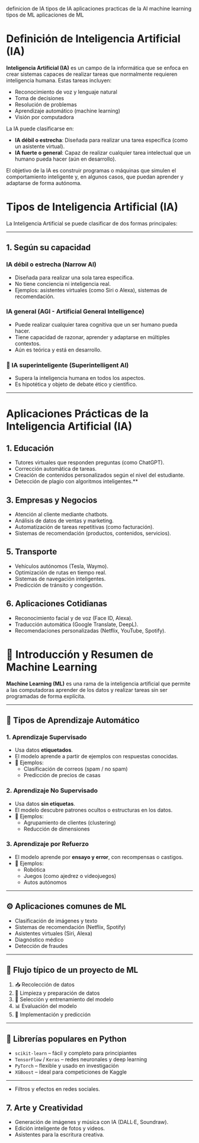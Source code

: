definicion de IA
tipos de IA
aplicaciones practicas de la AI
machine learning
tipos de ML
aplicaciones de ML
# Definición de Inteligencia Artificial (IA)

**Inteligencia Artificial (IA)** es un campo de la informática que se enfoca en crear sistemas capaces de realizar tareas que normalmente requieren inteligencia humana. Estas tareas incluyen:

- Reconocimiento de voz y lenguaje natural
- Toma de decisiones
- Resolución de problemas
- Aprendizaje automático (machine learning)
- Visión por computadora

La IA puede clasificarse en:

- **IA débil o estrecha**: Diseñada para realizar una tarea específica (como un asistente virtual).
- **IA fuerte o general**: Capaz de realizar cualquier tarea intelectual que un humano pueda hacer (aún en desarrollo).

El objetivo de la IA es construir programas o máquinas que simulen el comportamiento inteligente y, en algunos casos, que puedan aprender y adaptarse de forma autónoma.
# Tipos de Inteligencia Artificial (IA)

La Inteligencia Artificial se puede clasificar de dos formas principales:

---

## 1. **Según su capacidad**

### IA débil o estrecha (Narrow AI)
- Diseñada para realizar una sola tarea específica.
- No tiene conciencia ni inteligencia real.
- Ejemplos: asistentes virtuales (como Siri o Alexa), sistemas de recomendación.

###  IA general (AGI - Artificial General Intelligence)
- Puede realizar cualquier tarea cognitiva que un ser humano pueda hacer.
- Tiene capacidad de razonar, aprender y adaptarse en múltiples contextos.
- Aún es teórica y está en desarrollo.

### 🧠 IA superinteligente (Superintelligent AI)
- Supera la inteligencia humana en todos los aspectos.
- Es hipotética y objeto de debate ético y científico.

---

# Aplicaciones Prácticas de la Inteligencia Artificial (IA)
## 1. Educación
- Tutores virtuales que responden preguntas (como ChatGPT).
- Corrección automática de tareas.
- Creación de contenidos personalizados según el nivel del estudiante.
- Detección de plagio con algoritmos inteligentes.**
  
## 3. Empresas y Negocios
- Atención al cliente mediante chatbots.
- Análisis de datos de ventas y marketing.
- Automatización de tareas repetitivas (como facturación).
- Sistemas de recomendación (productos, contenidos, servicios).
## 5. Transporte
- Vehículos autónomos (Tesla, Waymo).
- Optimización de rutas en tiempo real.
- Sistemas de navegación inteligentes.
- Predicción de tránsito y congestión.
## 6. Aplicaciones Cotidianas
- Reconocimiento facial y de voz (Face ID, Alexa).
- Traducción automática (Google Translate, DeepL).
- Recomendaciones personalizadas (Netflix, YouTube, Spotify).
# 🤖 Introducción y Resumen de Machine Learning

**Machine Learning (ML)** es una rama de la inteligencia artificial que permite a las computadoras aprender de los datos y realizar tareas sin ser programadas de forma explícita.

---

## 📌 Tipos de Aprendizaje Automático

### 1. Aprendizaje Supervisado
- Usa datos **etiquetados**.
- El modelo aprende a partir de ejemplos con respuestas conocidas.
- 🧠 Ejemplos: 
  - Clasificación de correos (spam / no spam)
  - Predicción de precios de casas

### 2. Aprendizaje No Supervisado
- Usa datos **sin etiquetas**.
- El modelo descubre patrones ocultos o estructuras en los datos.
- 🧠 Ejemplos:
  - Agrupamiento de clientes (clustering)
  - Reducción de dimensiones

### 3. Aprendizaje por Refuerzo
- El modelo aprende por **ensayo y error**, con recompensas o castigos.
- 🧠 Ejemplos:
  - Robótica
  - Juegos (como ajedrez o videojuegos)
  - Autos autónomos

---

## ⚙️ Aplicaciones comunes de ML
- Clasificación de imágenes y texto
- Sistemas de recomendación (Netflix, Spotify)
- Asistentes virtuales (Siri, Alexa)
- Diagnóstico médico
- Detección de fraudes

---

## 🧭 Flujo típico de un proyecto de ML

1. 📥 Recolección de datos  
2. 🧹 Limpieza y preparación de datos  
3. 🧠 Selección y entrenamiento del modelo  
4. 📊 Evaluación del modelo  
5. 🚀 Implementación y predicción  

---

## 🧰 Librerías populares en Python

- `scikit-learn` – fácil y completo para principiantes
- `TensorFlow` / `Keras` – redes neuronales y deep learning
- `PyTorch` – flexible y usado en investigación
- `XGBoost` – ideal para competiciones de Kaggle

---
- Filtros y efectos en redes sociales.
## 7. Arte y Creatividad
- Generación de imágenes y música con IA (DALL·E, Soundraw).
- Edición inteligente de fotos y videos.
- Asistentes para la escritura creativa.
